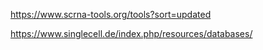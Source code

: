 https://www.scrna-tools.org/tools?sort=updated

https://www.singlecell.de/index.php/resources/databases/
